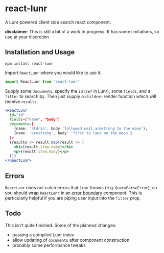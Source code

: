 # react-lunr

A Lunr powered client side search react component.

**disclaimer**: This is still a bit of a work in progress. It has some limitations, so use at your discretion

## Installation and Usage

    npm install react-lunr

Import `ReactLunr` where you would like to use it.


```js
import ReactLunr from 'react-lunr'
```

Supply some `documents`, specify the `id` (`ref` in Lunr), some `fields`, and a 
`filter` to search by. Then just supply a `children` render function which will 
receive `results`.


```jsx
<ReactLunr
  id="id"
  fields=["name", "body"]
  documents=[
    {name: 'aldrin', body:'followed neil armstrong to the moon'},
    {name: 'armstrong', body: 'first to land on the moon'}
  ]>
  {results => result.map(result => (
    <h1>{result.item.name}</h1>
    <p>{result.item.body}</p>
  ))}
</ReactLunr>
```

## Errors

`ReactLunr` does not catch errors that Lunr throws (e.g. `QueryParseError`), so 
you should wrap `ReactLunr` in an [error 
boundary](https://reactjs.org/docs/error-boundaries.html) component. This is 
particularly helpful if you are piping user input into the `filter` prop.

## Todo

This isn't quite finished. Some of the planned changes:

* passing a compiled Lunr index
* allow updating of `documents` after component construction
* probably some performance tweaks


